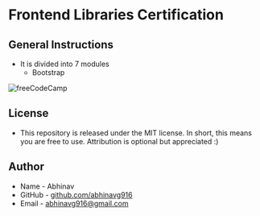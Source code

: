 # Frontend Libraries Certification
## General Instructions
* It is divided into 7 modules
  * Bootstrap
  
![freeCodeCamp](https://upload.wikimedia.org/wikipedia/commons/3/39/FreeCodeCamp_logo.png)

## License
* This repository is released under the MIT license. In short, this means you are free to use. Attribution is optional but appreciated :)

## Author
* Name - Abhinav
* GitHub - [github.com/abhinavg916](https://github.com/abhinavg916)
* Email - abhinavg916@gmail.com
